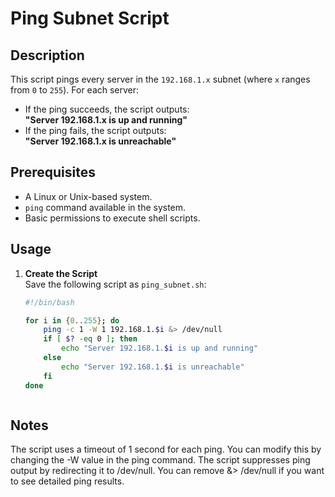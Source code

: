 # Ping Subnet Script

## Description
This script pings every server in the `192.168.1.x` subnet (where `x` ranges from `0` to `255`). For each server:
- If the ping succeeds, the script outputs:  
  **"Server 192.168.1.x is up and running"**
- If the ping fails, the script outputs:  
  **"Server 192.168.1.x is unreachable"**

## Prerequisites
- A Linux or Unix-based system.
- `ping` command available in the system.
- Basic permissions to execute shell scripts.

## Usage
1. **Create the Script**  
   Save the following script as `ping_subnet.sh`:
   ```bash
   #!/bin/bash

   for i in {0..255}; do
       ping -c 1 -W 1 192.168.1.$i &> /dev/null
       if [ $? -eq 0 ]; then
           echo "Server 192.168.1.$i is up and running"
       else
           echo "Server 192.168.1.$i is unreachable"
       fi
   done



## Notes
The script uses a timeout of 1 second for each ping. You can modify this by changing the -W value in the ping command.
The script suppresses ping output by redirecting it to /dev/null. You can remove &> /dev/null if you want to see detailed ping results.
